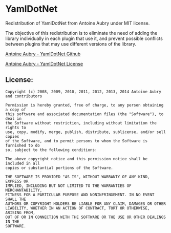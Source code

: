 # YamlDotNet

Redistribution of YamlDotNet from Antoine Aubry under MIT license.

The objective of this redistribution is to eliminate the need
of adding the library individually in each plugin that use it,
and prevent possible conflicts between plugins that may use
different versions of the library.

[Antoine Aubry - YamlDotNet Github](https://github.com/aaubry/YamlDotNet)

[Antoine Aubry - YamlDotNet License](https://github.com/aaubry/YamlDotNet/blob/master/LICENSE.txt)

## License:

```
Copyright (c) 2008, 2009, 2010, 2011, 2012, 2013, 2014 Antoine Aubry and contributors

Permission is hereby granted, free of charge, to any person obtaining a copy of
this software and associated documentation files (the "Software"), to deal in
the Software without restriction, including without limitation the rights to
use, copy, modify, merge, publish, distribute, sublicense, and/or sell copies
of the Software, and to permit persons to whom the Software is furnished to do
so, subject to the following conditions:

The above copyright notice and this permission notice shall be included in all
copies or substantial portions of the Software.

THE SOFTWARE IS PROVIDED "AS IS", WITHOUT WARRANTY OF ANY KIND, EXPRESS OR
IMPLIED, INCLUDING BUT NOT LIMITED TO THE WARRANTIES OF MERCHANTABILITY,
FITNESS FOR A PARTICULAR PURPOSE AND NONINFRINGEMENT. IN NO EVENT SHALL THE
AUTHORS OR COPYRIGHT HOLDERS BE LIABLE FOR ANY CLAIM, DAMAGES OR OTHER
LIABILITY, WHETHER IN AN ACTION OF CONTRACT, TORT OR OTHERWISE, ARISING FROM,
OUT OF OR IN CONNECTION WITH THE SOFTWARE OR THE USE OR OTHER DEALINGS IN THE
SOFTWARE.
```
